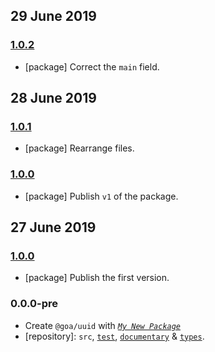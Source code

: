 ## 29 June 2019

### [1.0.2](https://github.com/idiocc/uuid/compare/v1.0.1...v1.0.2)

- [package] Correct the `main` field.

## 28 June 2019

### [1.0.1](https://github.com/idiocc/uuid/compare/v1.0.0...v1.0.1)

- [package] Rearrange files.

### [1.0.0](https://github.com/idiocc/uuid/compare/v0.0.0-pre...v1.0.0)

- [package] Publish `v1` of the package.

## 27 June 2019

### [1.0.0](https://github.com/idiocc/uuid/compare/v0.0.0-pre...v1.0.0)

- [package] Publish the first version.

### 0.0.0-pre

- Create `@goa/uuid` with _[`My New Package`](https://mnpjs.org)_
- [repository]: `src`, [`test`](https://contexttesting.com), [`documentary`](https://readme.page) & [`types`](https://typedef.page).